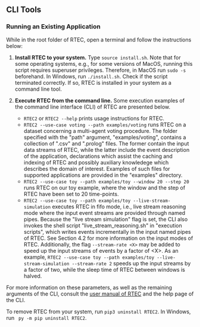 ## CLI Tools

### Running an Existing Application

While in the root folder of RTEC, open a terminal and follow the instructions below:

1. **Install RTEC to your system.** Type ``` source install.sh ```. Note that for some operating systems, e.g., for some versions of MacOS, running this script requires superuser privileges. Therefore, in MacOS run ``` sudo -s ``` beforehand. In Windows, run ``` ./install.sh ```. Check if the script terminated correctly. If so, RTEC is installed in your system as a command line tool.

2. **Execute RTEC from the command line.** Some execution examples of the command line interface (CLI) of RTEC are presented below.

    - ``` RTEC2 ``` or ``` RTEC2 --help ``` prints usage instructions for RTEC.
    - ``` RTEC2 --use-case voting --path examples/voting ``` runs RTEC on a dataset concerning a multi-agent voting procedure. The folder specified with the "path" argument, "examples/voting", contains a collection of ".csv" and ".prolog" files. The former contain the input data streams of RTEC, while the latter include the event description of the application, declarations which assist the caching and indexing of RTEC and possibly auxiliary knowledege which describes the domain of interest. Examples of such files for supported applications are provided in the "examples" directory.
    - ``` RTEC2 --use-case toy --path examples/toy --window 20 --step 20 ``` runs RTEC on our toy example, where the window and the step of RTEC have been set to 20 time-points.
    - ``` RTEC2 --use-case toy --path examples/toy --live-stream-simulation ``` executes RTEC in fifo mode, i.e., live stream reasoning mode where the input event streams are provided through named pipes. Because the "live stream simulation" flag is set, the CLI also invokes the shell script "live_stream_reasoning.sh" in "execution scripts", which writes events incrementally in the input named pipes of RTEC. See Section 4.2 for more information on the input modes of RTEC.  Additionally, the flag ``` --stream-rate <X> ``` may be added to speed up the input streams of events by a factor of \<X\>. As an example, ``` RTEC2 --use-case toy --path examples/toy --live-stream-simulation --stream-rate 2 ``` speeds up the input streams by a factor of two, while the sleep time of RTEC between windows is halved. 

For more information on these parameters, as well as the remaining arguments of the CLI, consult the [user manual of RTEC](../RTEC_manual.pdf) and the help page of the CLI.

To remove RTEC from your system, run ``` pip3 uninstall RTEC2 ```. In Windows, run ``` py -m pip uninstall RTEC2```.

